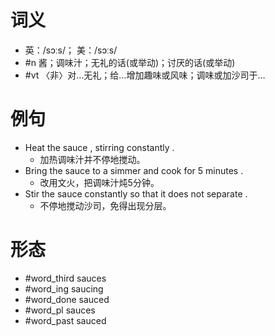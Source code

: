 # 词义
- 英：/sɔːs/； 美：/sɔːs/
- #n 酱；调味汁；无礼的话(或举动)；讨厌的话(或举动)
- #vt 〈非〉对…无礼；给…增加趣味或风味；调味或加沙司于…
# 例句
- Heat the sauce , stirring constantly .
	- 加热调味汁并不停地搅动。
- Bring the sauce to a simmer and cook for 5 minutes .
	- 改用文火，把调味汁炖5分钟。
- Stir the sauce constantly so that it does not separate .
	- 不停地搅动沙司，免得出现分层。
# 形态
- #word_third sauces
- #word_ing saucing
- #word_done sauced
- #word_pl sauces
- #word_past sauced
